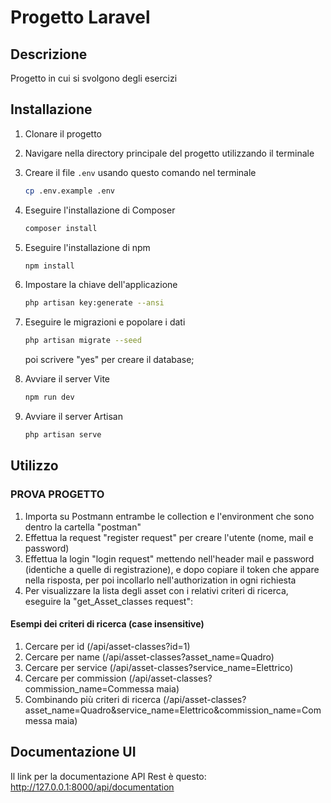 # Progetto Laravel

## Descrizione
Progetto in cui si svolgono degli esercizi

## Installazione
1. Clonare il progetto
2. Navigare nella directory principale del progetto utilizzando il terminale
3. Creare il file `.env` usando questo comando nel terminale
    ```sh
    cp .env.example .env
    ```
4. Eseguire l'installazione di Composer
    ```sh
    composer install
    ```
5. Eseguire l'installazione di npm
    ```sh
    npm install
    ```
6. Impostare la chiave dell'applicazione
    ```sh
    php artisan key:generate --ansi
    ```
7. Eseguire le migrazioni e popolare i dati
    ```sh
    php artisan migrate --seed
    ```
    poi scrivere "yes" per creare il database;

8. Avviare il server Vite
    ```sh
    npm run dev
    ```
9. Avviare il server Artisan
    ```sh
    php artisan serve
    ```

## Utilizzo
### PROVA PROGETTO
1. Importa su Postmann entrambe le collection e l'environment che sono dentro la cartella "postman"
2. Effettua la request "register request" per creare l'utente (nome, mail e password)
3. Effettua la login "login request" mettendo nell'header mail e password (identiche a quelle di registrazione), e dopo copiare il token che appare nella risposta, per poi incollarlo nell'authorization in ogni richiesta
4. Per visualizzare la lista degli asset con i relativi criteri di ricerca, eseguire la "get_Asset_classes request":

#### Esempi dei criteri di ricerca (case insensitive)
1. Cercare per id (/api/asset-classes?id=1)
2. Cercare per name (/api/asset-classes?asset_name=Quadro)
3. Cercare per service (/api/asset-classes?service_name=Elettrico)
4. Cercare per commission (/api/asset-classes?commission_name=Commessa maia)
5. Combinando più criteri di ricerca (/api/asset-classes?asset_name=Quadro&service_name=Elettrico&commission_name=Commessa maia)

## Documentazione UI
Il link per la documentazione API Rest è questo: http://127.0.0.1:8000/api/documentation